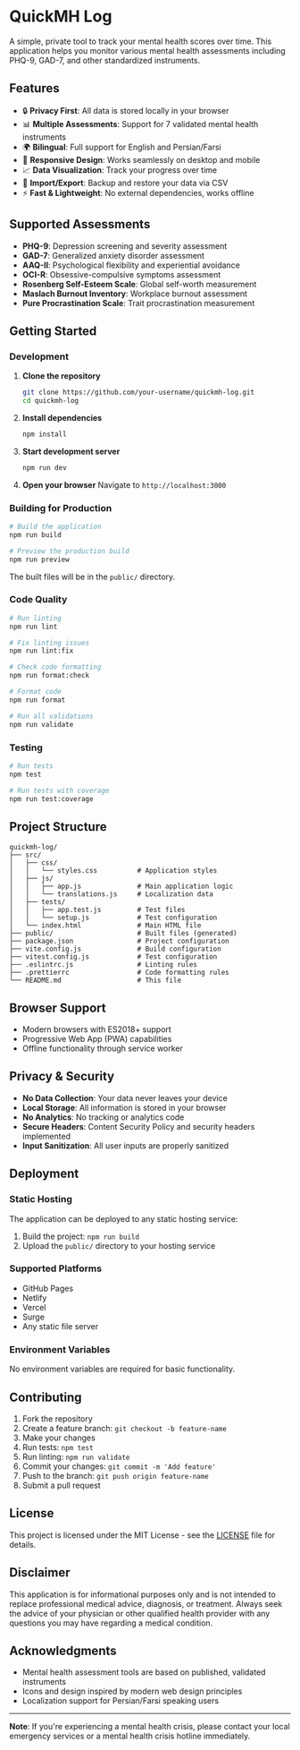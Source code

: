 # QuickMH Log

A simple, private tool to track your mental health scores over time. This application helps you monitor various mental health assessments including PHQ-9, GAD-7, and other standardized instruments.

## Features

- 🔒 **Privacy First**: All data is stored locally in your browser
- 📊 **Multiple Assessments**: Support for 7 validated mental health instruments
- 🌍 **Bilingual**: Full support for English and Persian/Farsi
- 📱 **Responsive Design**: Works seamlessly on desktop and mobile
- 📈 **Data Visualization**: Track your progress over time
- 💾 **Import/Export**: Backup and restore your data via CSV
- ⚡ **Fast & Lightweight**: No external dependencies, works offline

## Supported Assessments

- **PHQ-9**: Depression screening and severity assessment
- **GAD-7**: Generalized anxiety disorder assessment
- **AAQ-II**: Psychological flexibility and experiential avoidance
- **OCI-R**: Obsessive-compulsive symptoms assessment
- **Rosenberg Self-Esteem Scale**: Global self-worth measurement
- **Maslach Burnout Inventory**: Workplace burnout assessment
- **Pure Procrastination Scale**: Trait procrastination measurement

## Getting Started

### Development

1. **Clone the repository**
   ```bash
   git clone https://github.com/your-username/quickmh-log.git
   cd quickmh-log
   ```

2. **Install dependencies**
   ```bash
   npm install
   ```

3. **Start development server**
   ```bash
   npm run dev
   ```

4. **Open your browser**
   Navigate to `http://localhost:3000`

### Building for Production

```bash
# Build the application
npm run build

# Preview the production build
npm run preview
```

The built files will be in the `public/` directory.

### Code Quality

```bash
# Run linting
npm run lint

# Fix linting issues
npm run lint:fix

# Check code formatting
npm run format:check

# Format code
npm run format

# Run all validations
npm run validate
```

### Testing

```bash
# Run tests
npm test

# Run tests with coverage
npm run test:coverage
```

## Project Structure

```
quickmh-log/
├── src/
│   ├── css/
│   │   └── styles.css          # Application styles
│   ├── js/
│   │   ├── app.js              # Main application logic
│   │   └── translations.js     # Localization data
│   ├── tests/
│   │   ├── app.test.js         # Test files
│   │   └── setup.js            # Test configuration
│   └── index.html              # Main HTML file
├── public/                     # Built files (generated)
├── package.json                # Project configuration
├── vite.config.js              # Build configuration
├── vitest.config.js            # Test configuration
├── .eslintrc.js                # Linting rules
├── .prettierrc                 # Code formatting rules
└── README.md                   # This file
```

## Browser Support

- Modern browsers with ES2018+ support
- Progressive Web App (PWA) capabilities
- Offline functionality through service worker

## Privacy & Security

- **No Data Collection**: Your data never leaves your device
- **Local Storage**: All information is stored in your browser
- **No Analytics**: No tracking or analytics code
- **Secure Headers**: Content Security Policy and security headers implemented
- **Input Sanitization**: All user inputs are properly sanitized

## Deployment

### Static Hosting

The application can be deployed to any static hosting service:

1. Build the project: `npm run build`
2. Upload the `public/` directory to your hosting service

### Supported Platforms

- GitHub Pages
- Netlify
- Vercel
- Surge
- Any static file server

### Environment Variables

No environment variables are required for basic functionality.

## Contributing

1. Fork the repository
2. Create a feature branch: `git checkout -b feature-name`
3. Make your changes
4. Run tests: `npm test`
5. Run linting: `npm run validate`
6. Commit your changes: `git commit -m 'Add feature'`
7. Push to the branch: `git push origin feature-name`
8. Submit a pull request

## License

This project is licensed under the MIT License - see the [LICENSE](LICENSE) file for details.

## Disclaimer

This application is for informational purposes only and is not intended to replace professional medical advice, diagnosis, or treatment. Always seek the advice of your physician or other qualified health provider with any questions you may have regarding a medical condition.

## Acknowledgments

- Mental health assessment tools are based on published, validated instruments
- Icons and design inspired by modern web design principles
- Localization support for Persian/Farsi speaking users

---

**Note**: If you're experiencing a mental health crisis, please contact your local emergency services or a mental health crisis hotline immediately.